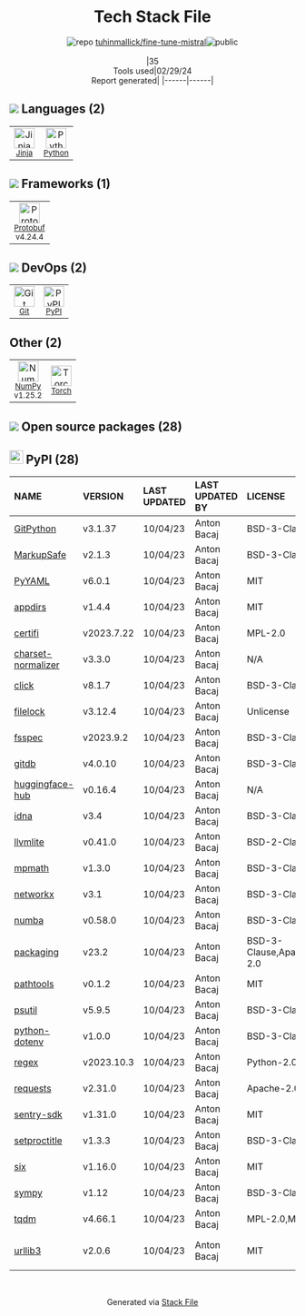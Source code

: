 <!--
&lt;--- Readme.md Snippet without images Start ---&gt;
## Tech Stack
tuhinmallick/fine-tune-mistral is built on the following main stack:

- [Jinja](https://palletsprojects.com/p/jinja/) – Templating Languages & Extensions
- [Python](https://www.python.org) – Languages
- [Protobuf](https://developers.google.com/protocol-buffers/) – Serialization Frameworks
- [NumPy](http://www.numpy.org/) – Data Science Tools
- [Torch](http://torch.ch/) – Machine Learning Tools

Full tech stack [here](/techstack.md)

&lt;--- Readme.md Snippet without images End ---&gt;

&lt;--- Readme.md Snippet with images Start ---&gt;
## Tech Stack
tuhinmallick/fine-tune-mistral is built on the following main stack:

- <img width='25' height='25' src='https://img.stackshare.io/service/2303/New_Project__20_.png' alt='Jinja'/> [Jinja](https://palletsprojects.com/p/jinja/) – Templating Languages & Extensions
- <img width='25' height='25' src='https://img.stackshare.io/service/993/pUBY5pVj.png' alt='Python'/> [Python](https://www.python.org) – Languages
- <img width='25' height='25' src='https://img.stackshare.io/service/4393/ma2jqJKH_400x400.png' alt='Protobuf'/> [Protobuf](https://developers.google.com/protocol-buffers/) – Serialization Frameworks
- <img width='25' height='25' src='https://img.stackshare.io/service/2179/default_332f874a2edb2686f578aa6389313efcea1eec41.png' alt='NumPy'/> [NumPy](http://www.numpy.org/) – Data Science Tools
- <img width='25' height='25' src='https://img.stackshare.io/service/4475/hpYQzO_U_400x400.png' alt='Torch'/> [Torch](http://torch.ch/) – Machine Learning Tools

Full tech stack [here](/techstack.md)

&lt;--- Readme.md Snippet with images End ---&gt;
-->
<div align="center">

# Tech Stack File
![](https://img.stackshare.io/repo.svg "repo") [tuhinmallick/fine-tune-mistral](https://github.com/tuhinmallick/fine-tune-mistral)![](https://img.stackshare.io/public_badge.svg "public")
<br/><br/>
|35<br/>Tools used|02/29/24 <br/>Report generated|
|------|------|
</div>

## <img src='https://img.stackshare.io/languages.svg'/> Languages (2)
<table><tr>
  <td align='center'>
  <img width='36' height='36' src='https://img.stackshare.io/service/2303/New_Project__20_.png' alt='Jinja'>
  <br>
  <sub><a href="https://palletsprojects.com/p/jinja/">Jinja</a></sub>
  <br>
  <sub></sub>
</td>

<td align='center'>
  <img width='36' height='36' src='https://img.stackshare.io/service/993/pUBY5pVj.png' alt='Python'>
  <br>
  <sub><a href="https://www.python.org">Python</a></sub>
  <br>
  <sub></sub>
</td>

</tr>
</table>

## <img src='https://img.stackshare.io/frameworks.svg'/> Frameworks (1)
<table><tr>
  <td align='center'>
  <img width='36' height='36' src='https://img.stackshare.io/service/4393/ma2jqJKH_400x400.png' alt='Protobuf'>
  <br>
  <sub><a href="https://developers.google.com/protocol-buffers/">Protobuf</a></sub>
  <br>
  <sub>v4.24.4</sub>
</td>

</tr>
</table>

## <img src='https://img.stackshare.io/devops.svg'/> DevOps (2)
<table><tr>
  <td align='center'>
  <img width='36' height='36' src='https://img.stackshare.io/service/1046/git.png' alt='Git'>
  <br>
  <sub><a href="http://git-scm.com/">Git</a></sub>
  <br>
  <sub></sub>
</td>

<td align='center'>
  <img width='36' height='36' src='https://img.stackshare.io/service/12572/-RIWgodF_400x400.jpg' alt='PyPI'>
  <br>
  <sub><a href="https://pypi.org/">PyPI</a></sub>
  <br>
  <sub></sub>
</td>

</tr>
</table>

## Other (2)
<table><tr>
  <td align='center'>
  <img width='36' height='36' src='https://img.stackshare.io/service/2179/default_332f874a2edb2686f578aa6389313efcea1eec41.png' alt='NumPy'>
  <br>
  <sub><a href="http://www.numpy.org/">NumPy</a></sub>
  <br>
  <sub>v1.25.2</sub>
</td>

<td align='center'>
  <img width='36' height='36' src='https://img.stackshare.io/service/4475/hpYQzO_U_400x400.png' alt='Torch'>
  <br>
  <sub><a href="http://torch.ch/">Torch</a></sub>
  <br>
  <sub></sub>
</td>

</tr>
</table>


## <img src='https://img.stackshare.io/group.svg' /> Open source packages (28)</h2>

## <img width='24' height='24' src='https://img.stackshare.io/service/12572/-RIWgodF_400x400.jpg'/> PyPI (28)

|NAME|VERSION|LAST UPDATED|LAST UPDATED BY|LICENSE|VULNERABILITIES|
|:------|:------|:------|:------|:------|:------|
|[GitPython](https://pypi.org/project/GitPython)|v3.1.37|10/04/23|Anton Bacaj |BSD-3-Clause|[CVE-2024-22190](https://github.com/advisories/GHSA-2mqj-m65w-jghx) (High)|
|[MarkupSafe](https://pypi.org/project/MarkupSafe)|v2.1.3|10/04/23|Anton Bacaj |BSD-3-Clause|N/A|
|[PyYAML](https://pypi.org/project/PyYAML)|v6.0.1|10/04/23|Anton Bacaj |MIT|N/A|
|[appdirs](https://pypi.org/project/appdirs)|v1.4.4|10/04/23|Anton Bacaj |MIT|N/A|
|[certifi](https://pypi.org/project/certifi)|v2023.7.22|10/04/23|Anton Bacaj |MPL-2.0|N/A|
|[charset-normalizer](https://pypi.org/project/charset-normalizer)|v3.3.0|10/04/23|Anton Bacaj |N/A|N/A|
|[click](https://pypi.org/project/click)|v8.1.7|10/04/23|Anton Bacaj |BSD-3-Clause|N/A|
|[filelock](https://pypi.org/project/filelock)|v3.12.4|10/04/23|Anton Bacaj |Unlicense|N/A|
|[fsspec](https://pypi.org/project/fsspec)|v2023.9.2|10/04/23|Anton Bacaj |BSD-3-Clause|N/A|
|[gitdb](https://pypi.org/project/gitdb)|v4.0.10|10/04/23|Anton Bacaj |BSD-3-Clause|N/A|
|[huggingface-hub](https://pypi.org/project/huggingface-hub)|v0.16.4|10/04/23|Anton Bacaj |N/A|N/A|
|[idna](https://pypi.org/project/idna)|v3.4|10/04/23|Anton Bacaj |BSD-3-Clause|N/A|
|[llvmlite](https://pypi.org/project/llvmlite)|v0.41.0|10/04/23|Anton Bacaj |BSD-2-Clause|N/A|
|[mpmath](https://pypi.org/project/mpmath)|v1.3.0|10/04/23|Anton Bacaj |BSD-3-Clause|N/A|
|[networkx](https://pypi.org/project/networkx)|v3.1|10/04/23|Anton Bacaj |BSD-3-Clause|N/A|
|[numba](https://pypi.org/project/numba)|v0.58.0|10/04/23|Anton Bacaj |BSD-3-Clause|N/A|
|[packaging](https://pypi.org/project/packaging)|v23.2|10/04/23|Anton Bacaj |BSD-3-Clause,Apache-2.0|N/A|
|[pathtools](https://pypi.org/project/pathtools)|v0.1.2|10/04/23|Anton Bacaj |MIT|N/A|
|[psutil](https://pypi.org/project/psutil)|v5.9.5|10/04/23|Anton Bacaj |BSD-3-Clause|N/A|
|[python-dotenv](https://pypi.org/project/python-dotenv)|v1.0.0|10/04/23|Anton Bacaj |BSD-3-Clause|N/A|
|[regex](https://pypi.org/project/regex)|v2023.10.3|10/04/23|Anton Bacaj |Python-2.0|N/A|
|[requests](https://pypi.org/project/requests)|v2.31.0|10/04/23|Anton Bacaj |Apache-2.0|N/A|
|[sentry-sdk](https://pypi.org/project/sentry-sdk)|v1.31.0|10/04/23|Anton Bacaj |MIT|N/A|
|[setproctitle](https://pypi.org/project/setproctitle)|v1.3.3|10/04/23|Anton Bacaj |BSD-3-Clause|N/A|
|[six](https://pypi.org/project/six)|v1.16.0|10/04/23|Anton Bacaj |MIT|N/A|
|[sympy](https://pypi.org/project/sympy)|v1.12|10/04/23|Anton Bacaj |BSD-3-Clause|N/A|
|[tqdm](https://pypi.org/project/tqdm)|v4.66.1|10/04/23|Anton Bacaj |MPL-2.0,MIT|N/A|
|[urllib3](https://pypi.org/project/urllib3)|v2.0.6|10/04/23|Anton Bacaj |MIT|[CVE-2023-45803](https://github.com/advisories/GHSA-g4mx-q9vg-27p4) (Moderate)|

<br/>
<div align='center'>

Generated via [Stack File](https://github.com/marketplace/stack-file)
